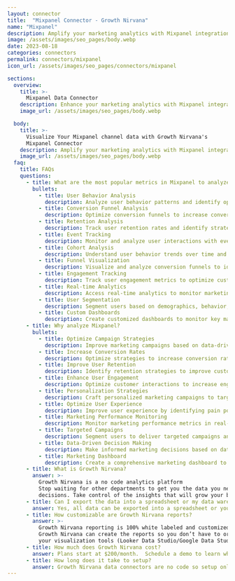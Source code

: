 ```yaml
---
layout: connector
title:  "Mixpanel Connector - Growth Nirvana"
name: "Mixpanel"
description: Amplify your marketing analytics with Mixpanel integration to unlock actionable insights from data analysis and optimize marketing performance.
image: /assets/images/seo_pages/body.webp
date: 2023-08-18
categories: connectors
permalink: connectors/mixpanel
icon_url: /assets/images/seo_pages/connectors/mixpanel

sections:
  overview:
    title: >-
      Mixpanel Data Connector
    description: Enhance your marketing analytics with Mixpanel integration. Gain valuable insights from data analysis to optimize campaign strategies and improve customer experiences.
    image_url: /assets/images/seo_pages/body.webp

  body:
    title: >-
      Visualize Your Mixpanel channel data with Growth Nirvana's
      Mixpanel Connector
    description: Amplify your marketing analytics with Mixpanel integration to unlock actionable insights from data analysis and optimize marketing performance.
    image_url: /assets/images/seo_pages/body.webp
  faq:
    title: FAQs
    questions:
      - title: What are the most popular metrics in Mixpanel to analyze?
        bullets:
          - title: User Behavior Analysis
            description: Analyze user behavior patterns and identify opportunities for improvement.
          - title: Conversion Funnel Analysis
            description: Optimize conversion funnels to increase conversion rates and revenue.
          - title: Retention Analysis
            description: Track user retention rates and identify strategies to improve customer loyalty.
          - title: Event Tracking
            description: Monitor and analyze user interactions with events to optimize engagement.
          - title: Cohort Analysis
            description: Understand user behavior trends over time and segment users for targeted campaigns.
          - title: Funnel Visualization
            description: Visualize and analyze conversion funnels to identify bottlenecks and optimize user flow.
          - title: Engagement Tracking
            description: Track user engagement metrics to optimize customer interactions.
          - title: Real-time Analytics
            description: Access real-time analytics to monitor marketing performance and make data-driven decisions.
          - title: User Segmentation
            description: Segment users based on demographics, behavior, and preferences for personalized campaigns.
          - title: Custom Dashboards
            description: Create customized dashboards to monitor key marketing metrics and visualize data.
      - title: Why analyze Mixpanel?
        bullets:
          - title: Optimize Campaign Strategies
            description: Improve marketing campaigns based on data-driven insights.
          - title: Increase Conversion Rates
            description: Optimize strategies to increase conversion rates and maximize revenue.
          - title: Improve User Retention
            description: Identify retention strategies to improve customer loyalty and reduce churn.
          - title: Enhance User Engagement
            description: Optimize customer interactions to increase engagement and satisfaction.
          - title: Personalization Strategies
            description: Craft personalized marketing campaigns to target specific user segments.
          - title: Optimize User Experience
            description: Improve user experience by identifying pain points and optimizing user flows.
          - title: Marketing Performance Monitoring
            description: Monitor marketing performance metrics in real-time for proactive optimization.
          - title: Targeted Campaigns
            description: Segment users to deliver targeted campaigns and increase effectiveness.
          - title: Data-Driven Decision Making
            description: Make informed marketing decisions based on data-driven insights.
          - title: Marketing Dashboard
            description: Create a comprehensive marketing dashboard to monitor key metrics and trends.
      - title: What is Growth Nirvana?
        answer: >-
          Growth Nirvana is a no code analytics platform 
          Stop waiting for other departments to get you the data you need to make critical business 
          decisions. Take control of the insights that will grow your business.
      - title: Can I export the data into a spreadsheet or my data warehouse?
        answer: Yes, all data can be exported into a spreadsheet or your data warehouse (Google BigQuery, AWS, Snowflake, Azure, etc)
      - title: How customizable are Growth Nirvana reports?
        answer: >-
          Growth Nirvana reporting is 100% white labeled and customized to your specifications.
          Growth Nirvana can create the reports so you don’t have to or you can connect
          your visualization tools (Looker Data Studio/Google Data Studio, Tableau, PowerBI, etc) to Growth Nirvana.
      - title: How much does Growth Nirvana cost?
        answer: Plans start at $200/month.  Schedule a demo to learn what plan is best for you.
      - title: How long does it take to setup?
        answer: Growth Nirvana data connectors are no code so setup only requires a few clicks.
---
```

